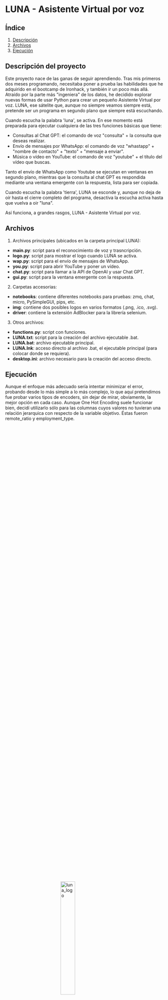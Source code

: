 # LUNA - Asistente Virtual por voz

## Índice

1. [Descripción](#descripción)
2. [Archivos](#archivos)
3. [Ejecución](#ejecución)


<a name="descripción"/>

## Descripción del proyecto

Este proyecto nace de las ganas de seguir aprendiendo. Tras mis primeros dos meses programando, necesitaba poner a prueba las habilidades que he adquirido en el bootcamp de Ironhack, y también ir un poco más allá. Atraído por la parte más "ingeniera" de los datos, he decidido explorar nuevas formas de usar Python para crear un pequeño Asistente Virtual por voz. LUNA, ese sátelite que, aunque no siempre veamos siempre está, pretende ser un programa en segundo plano que siempre está escuchando. 

Cuando escucha la palabra 'luna', se activa. En ese momento está preparada para ejecutar cualquiera de las tres funciones básicas que tiene:

- Consultas al Chat GPT: el comando de voz "consulta" + la consulta que deseas realizar.
- Envío de mensajes por WhatsApp: el comando de voz "whastapp" + "nombre de contacto" + "texto" + "mensaje a enviar".
- Música o vídeo en YouTube: el comando de voz "youtube" + el título del vídeo que buscas.

Tanto el envío de WhatsApp como Youtube se ejecutan en ventanas en segundo plano, mientras que la consulta al chat GPT es respondida mediante una ventana emergente con la respuesta, lista para ser copiada. 

Cuando escucha la palabra 'tierra', LUNA se esconde y, aunque no deja de oír hasta el cierre completo del programa, desactiva la escucha activa hasta que vuelva a oir "luna".

Así funciona, a grandes rasgos, LUNA - Asistente Virtual por voz.

 
 <a name="archivos"/>
 
## Archivos

1. Archivos principales (ubicados en la carpeta principal LUNA):

- <strong>main.py</strong>: script para el reconocimiento de voz y trasncripción.
- <strong>logo.py</strong>: script para mostrar el logo cuando LUNA se activa.
- <strong>wap.py</strong>: script para el envío de mensajes de WhatsApp.
- <strong>you.py</strong>: script para abrir YouTube y poner un vídeo.
- <strong>chat.py</strong>: script para llamar a la API de OpenAI y usar Chat GPT.
- <strong>gui.py</strong>: script para la ventana emergente con la respuesta. 

2. Carpetas accesorias:

- <strong>notebooks</strong>: contiene diferentes notebooks para pruebas: zmq, chat, micro, PySimpleGUI, pips, etc.
- <strong>img</strong>: contiene dos posibles logos en varios formatos (.png, .ico, .svg).
- <strong>driver</strong>: contiene la extensión AdBlocker para la librería selenium.

3. Otros archivos:

- <strong>functions.py</strong>: script con funciones.
- <strong>LUNA.txt</strong>: script para la creación del archivo ejecutable .bat.
- <strong>LUNA.bat</strong>: archivo ejecutable principal.
- <strong>LUNA.lnk</strong>: acceso directo al archivo .bat, el ejecutable principal (para colocar donde se requiera).
- <strong>desktop.ini</strong>: archivo necesario para la creación del acceso directo.


 <a name="ejecucion"/>
 
## Ejecución

Aunque el enfoque más adecuado sería intentar minimizar el error, probando desde lo más simple a lo más complejo, lo que aquí pretendimos fue probar varios tipos de encoders, sin dejar de mirar, obviamente, la mejor opción en cada caso. Aunque One Hot Encoding suele funcionar bien, decidí utilizarlo sólo para las columnas cuyos valores no tuvieran una relación jerarquica con respecto de la variable objetivo. Éstas fueron remote_ratio y employment_type.

<br>
<br>
<br>

<div style="display: flex; justify-content: center; align-items: center; height: 100vh;">
  <img src="https://github.com/CharlyKill7/LUNA/blob/main/img/luna.png" alt="luna_logo" style="display: inline-block; width: 30%; height: 30%;">
</div>>
